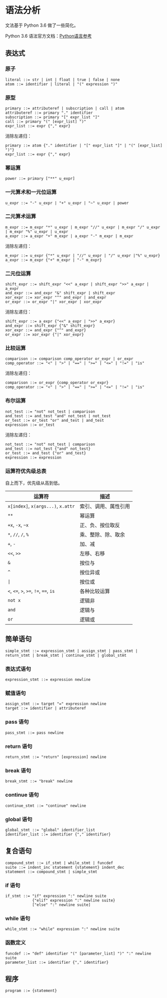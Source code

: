 # 语法分析
文法基于 Python 3.6 做了一些简化。

Python 3.6 语法官方文档：[Python语言参考](https://docs.python.org/zh-cn/3.6/reference/index.html)

## 表达式
### 原子
```ebnf
literal ::= str | int | float | true | false | none
atom ::= identifier | literal | "(" expression ")"
```

### 原型
```ebnf
primary ::= attributeref | subscription | call | atom
attributeref ::= primary "." identifier
subscription ::= primary "[" expr_list "]"
call ::= primary "(" [expr_list] ")"
expr_list ::= expr {"," expr}
```

消除左递归：

```ebnf
primary ::= atom {"." identifier | "[" expr_list "]" | "(" [expr_list] ")"}
expr_list ::= expr {"," expr}
```

### 幂运算
```ebnf
power ::= primary ["**" u_expr]
```

### 一元算术和一元位运算
```ebnf
u_expr ::= "-" u_expr | "+" u_expr | "~" u_expr | power
```

### 二元算术运算
```ebnf
m_expr ::= m_expr "*" u_expr | m_expr "//" u_expr | m_expr "/" u_expr | m_expr "%" u_expr | u_expr 
a_expr ::= a_expr "+" m_expr | a_expr "-" m_expr | m_expr
```

消除左递归：

```ebnf
m_expr ::= u_expr {"*" u_expr | "//" u_expr | "/" u_expr |"%" u_expr}
a_expr ::= m_expr {"+" m_expr | "-" m_expr}
```

### 二元位运算
```ebnf
shift_expr ::= shift_expr "<<" a_expr | shift_expr ">>" a_expr | a_expr
and_expr ::= and_expr "&" shift_expr | shift_expr
xor_expr ::= xor_expr "^" and_expr | and_expr
or_expr ::= or_expr "|" xor_expr | xor_expr
```

消除左递归：

```ebnf
shift_expr ::= a_expr {"<<" a_expr | ">>" a_expr}
and_expr ::= shift_expr {"&" shift_expr}
xor_expr ::= and_expr {"^" and_expr}
or_expr ::= xor_expr {"|" xor_expr}
```

### 比较运算
```ebnf
comparison ::= comparison comp_operator or_expr | or_expr
comp_operator ::= "<" | ">" | "==" | ">=" | "<=" | "!=" | "is"
```

消除左递归：

```ebnf
comparison ::= or_expr {comp_operator or_expr}
comp_operator ::= "<" | ">" | "==" | ">=" | "<=" | "!=" | "is"
```

### 布尔运算
```ebnf
not_test ::= "not" not_test | comparison
and_test ::= and_test "and" not_test | not_test
or_test ::= or_test "or" and_test | and_test
expression ::= or_test
```

消除左递归：

```ebnf
not_test ::= "not" not_test | comparison
and_test ::= not_test {"and" not_test}
or_test ::= and_test {"or" and_test}
expression ::= expression
```

### 运算符优先级总表
自上而下，优先级从高到低。

| 运算符                                 | 描述                 |
| -------------------------------------- | -------------------- |
| `x[index]`, `x(args...)`, `x.attr`     | 索引、调用、属性引用 |
| `**`                                   | 幂运算               |
| `+x`, `-x`, `~x`                       | 正、负、按位取反     |
| `*`, `//`, `/`, `%`                    | 乘、整除、除、取余   |
| `+`, `-`                               | 加、减               |
| `<<`, `>>`                             | 左移、右移           |
| `&`                                    | 按位与               |
| `^`                                    | 按位异或             |
| <code>&#124;</code>                    | 按位或               |
| `<`, `<=`, `>`, `>=`, `!=`, `==`, `is` | 各种比较运算         |
| `not x`                                | 逻辑非               |
| `and`                                  | 逻辑与               |
| `or`                                   | 逻辑或               |

## 简单语句
```ebnf
simple_stmt ::= expression_stmt | assign_stmt | pass_stmt | return_stmt | break_stmt | continue_stmt | global_stmt
```

### 表达式语句
```ebnf
expression_stmt ::= expression newline
```

### 赋值语句
```ebnf
assign_stmt ::= target "=" expression newline
target ::= identifier | attributeref
```

### pass 语句
```ebnf
pass_stmt ::= pass newline
```

### return 语句
```ebnf
return_stmt ::= "return" [expression] newline
```

### break 语句
```ebnf
break_stmt ::= "break" newline
```

### continue 语句
```ebnf
continue_stmt ::= "continue" newline
```

### global 语句
```ebnf
global_stmt ::= "global" identifier_list
identifier_list ::= identifier {"," identifier}
```

## 复合语句
```ebnf
compound_stmt ::= if_stmt | while_stmt | funcdef
suite ::= indent_inc statement {statement} indent_dec
statement ::= compound_stmt | simple_stmt
```

### if 语句
```ebnf
if_stmt ::= "if" expression ":" newline suite
            {"elif" expression ":" newline suite}
            ["else" ":" newline suite]
```

### while 语句
```ebnf
while_stmt ::= "while" expression ":" newline suite
```

### 函数定义
```ebnf
funcdef ::= "def" identifier "(" [parameter_list] ")" ":" newline suite
parameter_list ::= identifier {"," identifier}
```

## 程序
```ebnf
program ::= {statement}
```
